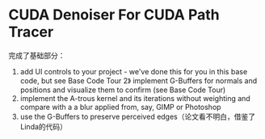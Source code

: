 CUDA Denoiser For CUDA Path Tracer
==================================

完成了基础部分：
1. add UI controls to your project - we've done this for you in this base code, but see Base Code Tour
2》 implement G-Buffers for normals and positions and visualize them to confirm (see Base Code Tour)
3. implement the A-trous kernel and its iterations without weighting and compare with a a blur applied from, say, GIMP or Photoshop
4. use the G-Buffers to preserve perceived edges（论文看不明白，借鉴了Linda的代码）
